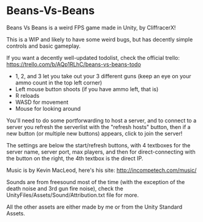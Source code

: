 Beans-Vs-Beans
==============
Beans Vs Beans is a weird FPS game made in Unity, by CliffracerX!

This is a WIP and likely to have some weird bugs, but has decently simple controls and basic gameplay.

If you want a decently well-updated todolist, check the official trello: https://trello.com/b/AQp1RLhC/beans-vs-beans-todo

* 1, 2, and 3 let you take out your 3 different guns (keep an eye on your ammo count in the top left corner)
* Left mouse button shoots (if you have ammo left, that is)
* R reloads
* WASD for movement
* Mouse for looking around

You'll need to do some portforwarding to host a server, and to connect to a server you refresh the serverlist with the "refresh hosts" button, then if a new button (or multiple new buttons) appears, click to join the server!

The settings are below the start/refresh buttons, with 4 textboxes for the server name, server port, max players, and then for direct-connecting with the button on the right, the 4th textbox is the direct IP.

Music is by Kevin MacLeod, here's his site: http://incompetech.com/music/

Sounds are from freesound most of the time (with the exception of the death noise and 3rd gun fire noise), check the UnityFiles/Assets/Sound/Attribution.txt file for more.

All the other assets are either made by me or from the Unity Standard Assets.

